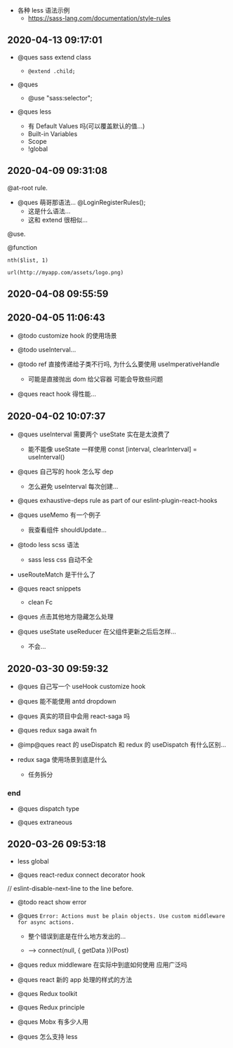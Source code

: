 -   各种 less 语法示例
    -   https://sass-lang.com/documentation/style-rules

## 2020-04-13 09:17:01

-   @ques sass extend class

    -   `@extend .child;`

-   @ques

    -   @use "sass:selector";

-   @ques less
    -   有 Default Values 吗(可以覆盖默认的值...)
    -   Built-in Variables
    -   Scope
    -   !global

## 2020-04-09 09:31:08

@at-root rule.

-   @ques 萌哥那语法... @LoginRegisterRules();
    -   这是什么语法...
    -   这和 extend 很相似...

@use.

@function

`nth($list, 1)`

`url(http://myapp.com/assets/logo.png)`

## 2020-04-08 09:55:59

## 2020-04-05 11:06:43

-   @todo customize hook 的使用场景

*   @todo useInterval...

*   @todo ref 直接传递给子类不行吗, 为什么么要使用 useImperativeHandle

    -   可能是直接抛出 dom 给父容器 可能会导致些问题

*   @ques react hook 得性能...

## 2020-04-02 10:07:37

-   @ques useInterval 需要两个 useState 实在是太浪费了

    -   能不能像 useState 一样使用 const [interval, clearInterval] = useInterval()

-   @ques 自己写的 hook 怎么写 dep

    -   怎么避免 useInterval 每次创建...

*   @ques exhaustive-deps rule as part of our eslint-plugin-react-hooks

*   @ques useMemo 有一个例子

    -   我查看组件 shouldUpdate...

*   @todo less scss 语法

    -   sass less css 自动不全

*   useRouteMatch 是干什么了

*   @ques react snippets

    -   clean Fc

*   @ques 点击其他地方隐藏怎么处理
*   @ques useState useReducer 在父组件更新之后后怎样...
    -   不会...

## 2020-03-30 09:59:32

-   @ques 自己写一个 useHook customize hook

-   @ques 能不能使用 antd dropdown

-   @ques 真实的项目中会用 react-saga 吗

-   @ques redux saga await fn

-   @imp@ques react 的 useDispatch 和 redux 的 useDispatch 有什么区别...

-   redux saga 使用场景到底是什么
    -   任务拆分

### end

-   @ques dispatch type

-   @ques extraneous

## 2020-03-26 09:53:18

-   less global

-   @ques react-redux connect decorator hook

// eslint-disable-next-line to the line before.

-   @todo react show error

-   @ques `Error: Actions must be plain objects. Use custom middleware for async actions.`

    -   整个错误到底是在什么地方发出的...

    -   --> connect(null, { getData })(Post)

-   @ques redux middleware 在实际中到底如何使用 应用广泛吗

-   @ques react 新的 app 处理的样式的方法

-   @ques Redux toolkit

-   @ques Redux principle

-   @ques Mobx 有多少人用

*   @ques 怎么支持 less
